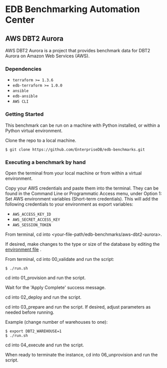 # EDB Benchmarking Automation Center
## AWS DBT2 Aurora

AWS DBT2 Aurora is a project that provides benchmark data for DBT2 Aurora on Amazon Web Services (AWS).

### Dependencies

- `terraform >= 1.3.6`
- `edb-terraform >= 1.0.0`
- `ansible`
- `edb-ansible`
- `AWS CLI`

### Getting Started

This benchmark can be run on a machine with Python installed, or within a Python virtual environment.

Clone the repo to a local machine.

```console
$ git clone https://github.com/EnterpriseDB/edb-benchmarks.git
```

### Executing a benchmark by hand

Open the terminal from your local machine or from within a virtual environment.

Copy your AWS credentials and paste them into the terminal. They can be found in the Command Line or Programmatic Access menu, under Option 1: Set AWS environment variables (Short-term credentials). This will add the following credentials to your environment as export variables:

- `AWS_ACCESS_KEY_ID`
- `AWS_SECRET_ACCESS_KEY`
- `AWS_SESSION_TOKEN`

From terminal, cd into <your-file-path/edb-benchmarks/aws-dbt2-aurora>.

If desired, make changes to the type or size of the database by editing the [environment file](environment.sh) .

From terminal, cd into 00_validate and run the script:

```console
$ ./run.sh
```

cd into 01_provision and run the script.

Wait for the 'Apply Complete' success message.

cd into 02_deploy and run the script.

cd into 03_prepare and run the script. If desired, adjust parameters as needed before running.

Example (change number of warehouses to one):

```console
$ export DBT2_WAREHOUSE=1
$ ./run.sh
```

cd into 04_execute and run the script.

When ready to terminate the instance, cd into 06_unprovision and run the script.
